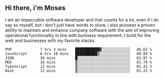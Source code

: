 ## Hi there, i'm Moses

I am an impeccable software developer and that counts for a lot, even if i do say so myself, but i don't just have words to show, i also possess a proven ability to maintain and enhance company software with the aim of improving operational functionality in line with business requirement. I build for the web and businesses with my favorite stacks.
<!--START_SECTION:waka-->

```text
PHP             7 hrs 3 mins    ███████████▓░░░░░░░░░░░░░   46.62 %
JavaScript      6 hrs 10 mins   ██████████▒░░░░░░░░░░░░░░   40.85 %
JSON            36 mins         █░░░░░░░░░░░░░░░░░░░░░░░░   03.97 %
MDX             16 mins         ▒░░░░░░░░░░░░░░░░░░░░░░░░   01.78 %
TypeScript      12 mins         ▒░░░░░░░░░░░░░░░░░░░░░░░░   01.42 %
Bash            11 mins         ▒░░░░░░░░░░░░░░░░░░░░░░░░   01.25 %
```

<!--END_SECTION:waka-->
